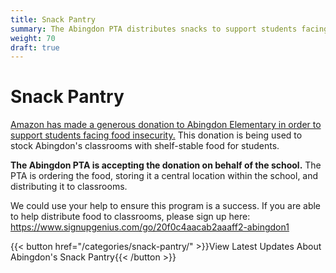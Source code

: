```yaml
---
title: Snack Pantry
summary: The Abingdon PTA distributes snacks to support students facing food insecurity.
weight: 70
draft: true
---
```


# Snack Pantry

[Amazon has made a generous donation to Abingdon Elementary in order to support students facing food insecurity.](https://www.aboutamazon.com/news/community/amazon-alleviating-hunger-for-students-throughout-hq2-region) This donation is being used to stock Abingdon's classrooms with shelf-stable food for students.

**The Abingdon PTA is accepting the donation on behalf of the school.** The PTA is ordering the food, storing it a central location within the school, and distributing it to classrooms.

We could use your help to ensure this program is a success. If you are able to help distribute food to classrooms, please sign up here:
https://www.signupgenius.com/go/20f0c4aacab2aaaff2-abingdon1

{{< button href="/categories/snack-pantry/" >}}View Latest Updates About Abingdon's Snack Pantry{{< /button >}}